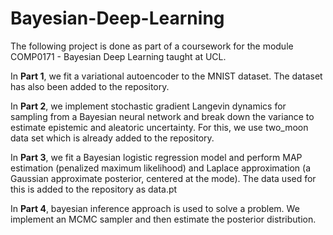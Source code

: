 # Bayesian-Deep-Learning

The following project is done as part of a coursework for the module COMP0171 - Bayesian Deep Learning taught at UCL.

In **Part 1**, we fit a variational autoencoder to the MNIST dataset. The dataset has also been added to the repository.

In **Part 2**, we implement stochastic gradient Langevin dynamics for sampling from a Bayesian neural network and break down the variance to estimate epistemic and aleatoric uncertainty. For this, we use two_moon data set which is already added to the repository.

In **Part 3**, we fit a Bayesian logistic regression model and perform MAP estimation (penalized maximum likelihood) and Laplace approximation (a Gaussian approximate posterior, centered at the mode). The data used for this is added to the repository as data.pt

In **Part 4**, bayesian inference approach is used to solve a problem. We implement an MCMC sampler and then estimate the posterior distribution.
